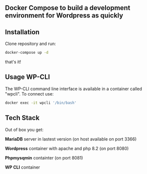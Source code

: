 
## Docker Compose to build a development environment for Wordpress as quickly 




## Installation

Clone repository and run:

```bash
docker-compose up -d
```

that's it!



## Usage WP-CLI

The WP-CLI command line interface is available in a container called "wpcli". To connect use:

```bash
docker exec -it wpcli '/bin/bash'
```


## Tech Stack

Out of box you get:


**MariaDB** server in lastest version (on host available on port 3366)

**Wordpress** container with apache and php 8.2 (on port 8080)

**Phpmysqmin** containter (on port 8081)

**WP CLI** container 

